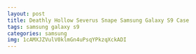 ```yaml
---
layout: post
title: Deathly Hollow Severus Snape Samsung Galaxy S9 Case
tags: samsung galaxy s9
categories: samsung
img: 1cAMXJZVulV0klmGn4uPsqYPkzqXckADI
---
```

